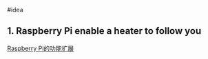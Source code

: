 #idea 
## 1. Raspberry Pi enable a heater to follow you
[Raspberry Pi的功能扩展](https://www.tomshardware.com/reviews/raspberry-pi-gpio-pinout,6122.html)
